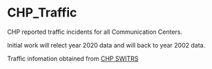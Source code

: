 # CHP_Traffic
CHP reported traffic incidents for all Communication Centers.<br/>

Initial work will relect year 2020 data and will back to year 2002 data.<br/>

Traffic infomation obtained from [CHP SWITRS](https://iswitrs.chp.ca.gov/Reports/jsp/index.jsp)
